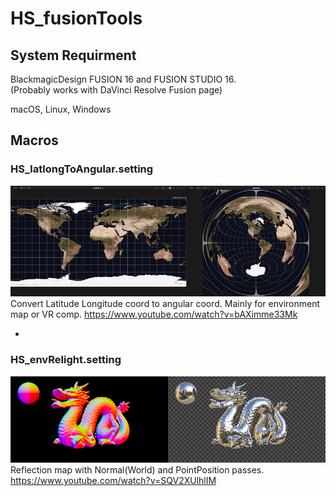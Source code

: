 # HS_fusionTools

## System Requirment
BlackmagicDesign FUSION 16 and FUSION STUDIO 16.  
(Probably works with DaVinci Resolve Fusion page)  

macOS, Linux, Windows
 

## Macros
 

### HS_latlongToAngular.setting 
![HS_latlongToAngular.png](./images/HS_latlongToAngular.png)  
Convert Latitude Longitude coord to angular coord. Mainly for environment map or VR comp. 
https://www.youtube.com/watch?v=bAXimme33Mk
  
 
  
 
 -
### HS_envRelight.setting 
![HS_latlongToAngular.png](./images/HS_envRelight.png)  
Reflection map with Normal(World) and PointPosition passes. 
https://www.youtube.com/watch?v=SQV2XUlhlIM
